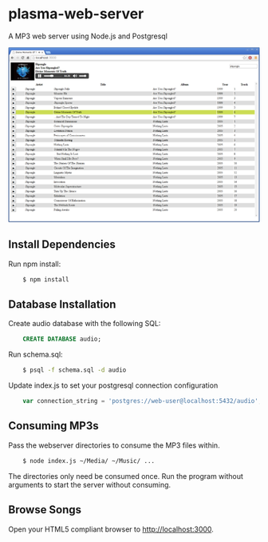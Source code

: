 # plasma-web-server
A MP3 web server using Node.js and Postgresql

![alt text](https://raw.githubusercontent.com/patrickjennings/plasma-web-server/master/plasma-web-server.png "Plasma Web Server")

## Install Dependencies
Run npm install:

```bash
    $ npm install
```

## Database Installation
Create audio database with the following SQL:

```sql
    CREATE DATABASE audio;
```
Run schema.sql:

```bash
    $ psql -f schema.sql -d audio
```
Update index.js to set your postgresql connection configuration

```javascript
    var connection_string = 'postgres://web-user@localhost:5432/audio';
```

## Consuming MP3s
Pass the webserver directories to consume the MP3 files within.

```bash
    $ node index.js ~/Media/ ~/Music/ ...
```

The directories only need be consumed once. Run the program without arguments to start the server without consuming.

## Browse Songs
Open your HTML5 compliant browser to [http://localhost:3000](http://localhost:3000).
